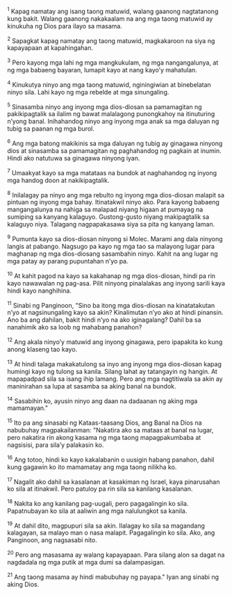 <sup>1</sup>
Kapag namatay ang isang taong matuwid, walang gaanong nagtatanong kung bakit. Walang gaanong nakakaalam na ang mga taong matuwid ay kinukuha ng Dios para ilayo sa masama. 

<sup>2</sup>
Sapagkat kapag namatay ang taong matuwid, magkakaroon na siya ng kapayapaan at kapahingahan. 

<sup>3</sup>
Pero kayong mga lahi ng mga mangkukulam, ng mga nangangalunya, at ng mga babaeng bayaran, lumapit kayo at nang kayoʼy mahatulan. 

<sup>4</sup>
Kinukutya ninyo ang mga taong matuwid, nginingiwian at binebelatan ninyo sila. Lahi kayo ng mga rebelde at mga sinungaling. 

<sup>5</sup>
Sinasamba ninyo ang inyong mga dios-diosan sa pamamagitan ng pakikipagtalik sa ilalim ng bawat malalagong punongkahoy na itinuturing nʼyong banal. Inihahandog ninyo ang inyong mga anak sa mga daluyan ng tubig sa paanan ng mga burol. 

<sup>6</sup>
Ang mga batong makikinis sa mga daluyan ng tubig ay ginagawa ninyong dios at sinasamba sa pamamagitan ng paghahandog ng pagkain at inumin. Hindi ako natutuwa sa ginagawa ninyong iyan. 

<sup>7</sup>
Umaakyat kayo sa mga matataas na bundok at naghahandog ng inyong mga handog doon at nakikipagtalik. 

<sup>8</sup>
Inilalagay pa ninyo ang mga rebulto ng inyong mga dios-diosan malapit sa pintuan ng inyong mga bahay. Itinatakwil ninyo ako. Para kayong babaeng mangangalunya na nahiga sa malapad niyang higaan at pumayag na sumiping sa kanyang kalaguyo. Gustong-gusto niyang makipagtalik sa kalaguyo niya. Talagang nagpapakasawa siya sa pita ng kanyang laman. 

<sup>9</sup>
Pumunta kayo sa dios-diosan ninyong si Molec. Marami ang dala ninyong langis at pabango. Nagsugo pa kayo ng mga tao sa malayong lugar para maghanap ng mga dios-diosang sasambahin ninyo. Kahit na ang lugar ng mga patay ay parang pupuntahan nʼyo pa. 

<sup>10</sup>
At kahit pagod na kayo sa kakahanap ng mga dios-diosan, hindi pa rin kayo nawawalan ng pag-asa. Pilit ninyong pinalalakas ang inyong sarili kaya hindi kayo nanghihina. 

<sup>11</sup>
Sinabi ng Panginoon, "Sino ba itong mga dios-diosan na kinatatakutan nʼyo at nagsinungaling kayo sa akin? Kinalimutan nʼyo ako at hindi pinansin. Ano ba ang dahilan, bakit hindi nʼyo na ako iginagalang? Dahil ba sa nanahimik ako sa loob ng mahabang panahon? 

<sup>12</sup>
Ang akala ninyoʼy matuwid ang inyong ginagawa, pero ipapakita ko kung anong klaseng tao kayo. 

<sup>13</sup>
At hindi talaga makakatulong sa inyo ang inyong mga dios-diosan kapag humingi kayo ng tulong sa kanila. Silang lahat ay tatangayin ng hangin. At mapapadpad sila sa isang ihip lamang. Pero ang mga nagtitiwala sa akin ay maninirahan sa lupa at sasamba sa aking banal na bundok. 

<sup>14</sup>
Sasabihin ko, ayusin ninyo ang daan na dadaanan ng aking mga mamamayan." 

<sup>15</sup>
Ito pa ang sinasabi ng Kataas-taasang Dios, ang Banal na Dios na nabubuhay magpakailanman: "Nakatira ako sa mataas at banal na lugar, pero nakatira rin akong kasama ng mga taong mapagpakumbaba at nagsisisi, para silaʼy palakasin ko. 

<sup>16</sup>
Ang totoo, hindi ko kayo kakalabanin o uusigin habang panahon, dahil kung gagawin ko ito mamamatay ang mga taong nilikha ko. 

<sup>17</sup>
Nagalit ako dahil sa kasalanan at kasakiman ng Israel, kaya pinarusahan ko sila at itinakwil. Pero patuloy pa rin sila sa kanilang kasalanan. 

<sup>18</sup>
Nakita ko ang kanilang pag-uugali, pero pagagalingin ko sila. Papatnubayan ko sila at aaliwin ang mga nalulungkot sa kanila. 

<sup>19</sup>
At dahil dito, magpupuri sila sa akin. Ilalagay ko sila sa magandang kalagayan, sa malayo man o nasa malapit. Pagagalingin ko sila. Ako, ang Panginoon, ang nagsasabi nito. 

<sup>20</sup>
Pero ang masasama ay walang kapayapaan. Para silang alon sa dagat na nagdadala ng mga putik at mga dumi sa dalampasigan. 

<sup>21</sup>
Ang taong masama ay hindi mabubuhay ng payapa." Iyan ang sinabi ng aking Dios.